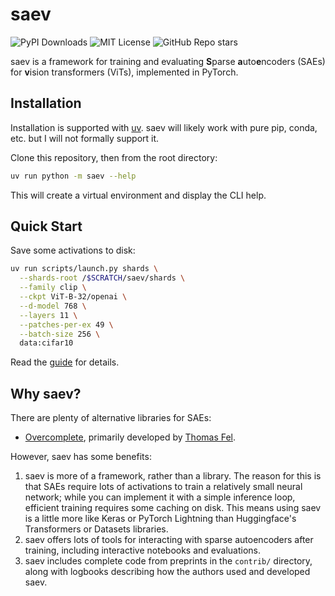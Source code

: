 # saev

![PyPI Downloads](https://static.pepy.tech/badge/saev)
![MIT License](https://img.shields.io/badge/License-MIT-efefef)
![GitHub Repo stars](https://img.shields.io/github/stars/OSU-NLP-group/saev?style=flat&label=GitHub%20%E2%AD%90)

saev is a framework for training and evaluating **S**parse **a**uto**e**ncoders (SAEs) for **v**ision transformers (ViTs), implemented in PyTorch.

## Installation

Installation is supported with [uv](https://docs.astral.sh/uv/).
saev will likely work with pure pip, conda, etc. but I will not formally support it.

Clone this repository, then from the root directory:

```bash
uv run python -m saev --help
```

This will create a virtual environment and display the CLI help.

## Quick Start

Save some activations to disk:

```bash
uv run scripts/launch.py shards \
  --shards-root /$SCRATCH/saev/shards \
  --family clip \
  --ckpt ViT-B-32/openai \
  --d-model 768 \
  --layers 11 \
  --patches-per-ex 49 \
  --batch-size 256 \
  data:cifar10
```

Read the [guide](users/guide.md) for details.

## Why saev?

There are plenty of alternative libraries for SAEs:

- [Overcomplete](https://github.com/KempnerInstitute/overcomplete), primarily developed by [Thomas Fel](https://thomasfel.me).

However, saev has some benefits:

1. saev is more of a framework, rather than a library. The reason for this is that SAEs require lots of activations to train a relatively small neural network; while you can implement it with a simple inference loop, efficient training requires some caching on disk. This means using saev is a little more like Keras or PyTorch Lightning than Huggingface's Transformers or Datasets libraries.
2. saev offers lots of tools for interacting with sparse autoencoders after training, including interactive notebooks and evaluations.
3. saev includes complete code from preprints in the `contrib/` directory, along with logbooks describing how the authors used and developed saev.

